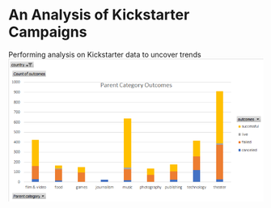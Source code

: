 # An Analysis of Kickstarter Campaigns
Performing analysis on Kickstarter data to uncover trends
![Parent Category Outcomes](https://github.com/tommy-chin/kickstarter-analysis/blob/main/Parent%20Category%20Outcomes.png)

